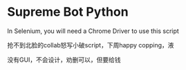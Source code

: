 # Supreme Bot Python
In Selenium, you will need a Chrome Driver to use this script

抢不到北脸的collab怒写小破script，下周happy copping，液

没有GUI，不会设计，劝删可以，但要给钱
